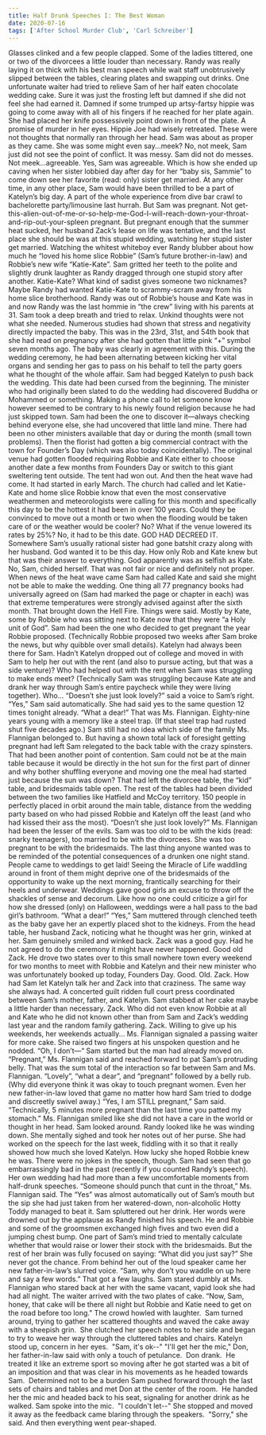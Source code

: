 ```yaml
---
title: Half Drunk Speeches I: The Best Woman
date: 2020-07-16
tags: ['After School Murder Club', 'Carl Schreiber']
---
```


Glasses clinked and a few people clapped. Some of the ladies tittered, one or two of the divorcees a little louder than necessary. Randy was really laying it on thick with his best man speech while wait staff unobtrusively slipped between the tables, clearing plates and swapping out drinks. One unfortunate waiter had tried to relieve Sam of her half eaten chocolate wedding cake. Sure it was just the frosting left but damned if she did not feel she had earned it. Damned if some trumped up artsy-fartsy hippie was going to come away with all of his fingers if he reached for her plate again. She had placed her knife possessively point down in front of the plate. A promise of murder in her eyes. Hippie Joe had wisely retreated. These were not thoughts that normally ran through her head. Sam was about as proper as they came. She was some might even say...meek? No, not meek, Sam just did not see the point of conflict. It was messy. Sam did not do messes. Not meek...agreeable. Yes, Sam was agreeable. Which is how she ended up caving when her sister lobbied day after day for her “baby sis, Sammie” to come down see her favorite (read: only) sister get married. At any other time, in any other place, Sam would have been thrilled to be a part of Katelyn’s big day. A part of the whole experience from dive bar crawl to bachelorette party/limousine last hurrah. But Sam was pregnant. Not get-this-alien-out-of-me-or-so-help-me-God-I-will-reach-down-your-throat-and-rip-out-your-spleen pregnant. But pregnant enough that the summer heat sucked, her husband Zack’s lease on life was tentative, and the last place she should be was at this stupid wedding, watching her stupid sister get married. Watching the whitest whiteboy ever Randy blubber about how much he “loved his home slice Robbie” (Sam’s future brother-in-law) and Robbie’s new wife “Katie-Kate”. Sam gritted her teeth to the polite and slightly drunk laughter as Randy dragged through one stupid story after another. Katie-Kate? What kind of sadist gives someone two nicknames? Maybe Randy had wanted Katie-Kate to scrammy-scram away from his home slice brotherhood. Randy was out of Robbie’s house and Kate was in and now Randy was the last hommie in “the crew” living with his parents at 31. Sam took a deep breath and tried to relax. Unkind thoughts were not what she needed. Numerous studies had shown that stress and negativity directly impacted the baby. This was in the 23rd, 31st, and 54th book that she had read on pregnancy after she had gotten that little pink “+” symbol seven months ago. The baby was clearly in agreement with this. During the wedding ceremony, he had been alternating between kicking her vital organs and sending her gas to pass on his behalf to tell the party goers what he thought of the whole affair. Sam had begged Katelyn to push back the wedding. This date had been cursed from the beginning. The minister who had originally been slated to do the wedding had discovered Buddha or Mohammed or something. Making a phone call to let someone know however seemed to be contrary to his newly found religion because he had just skipped town. Sam had been the one to discover it—always checking behind everyone else, she had uncovered that little land mine. There had been no other ministers available that day or during the month (small town problems).  Then the florist had gotten a big commercial contract with the town for Founder’s Day (which was also today coincidentally). The original venue had gotten flooded requiring Robbie and Kate either to choose another date a few months from Founders Day or switch to this giant sweltering tent outside. The tent had won out.  And then the heat wave had come. It had started in early March. The church had called and let Katie-Kate and home slice Robbie know that even the most conservative weathermen and meteorologists were calling for this month and specifically this day to be the hottest it had been in over 100 years. Could they be convinced to move out a month or two when the flooding would be taken care of or the weather would be cooler? No? What if the venue lowered its rates by 25%? No, it had to be this date. GOD HAD DECREED IT. Somewhere Sam’s usually rational sister had gone batshit crazy along with her husband. God wanted it to be this day. How only Rob and Kate knew but that was their answer to everything. God apparently was as selfish as Kate. No, Sam, chided herself. That was not fair or nice and definitely not proper. When news of the heat wave came Sam had called Kate and said she might not be able to make the wedding. One thing all 77 pregnancy books had universally agreed on (Sam had marked the page or chapter in each) was that extreme temperatures were strongly advised against after the sixth month. That brought down the Hell Fire. Things were said. Mostly by Kate, some by Robbie who was sitting next to Kate now that they were “a Holy unit of God”. Sam had been the one who decided to get pregnant the year Robbie proposed. (Technically Robbie proposed two weeks after Sam broke the news, but why quibble over small details). Katelyn had always been there for Sam. Hadn’t Katelyn dropped out of college and moved in with Sam to help her out with the rent (and also to pursue acting, but that was a side venture)? Who had helped out with the rent when Sam was struggling to make ends meet? (Technically Sam was struggling because Kate ate and drank her way through Sam’s entire paycheck while they were living together). Who... “Doesn’t she just look lovely?” said a voice to Sam’s right. “Yes,” Sam said automatically.  She had said yes to the same question 12 times tonight already. “What a dear!” That was Ms. Flannigan. Eighty-nine years young with a memory like a steel trap. (If that steel trap had rusted shut five decades ago.) Sam still had no idea which side of the family Ms. Flannigan belonged to. But having a shown total lack of foresight getting pregnant had left Sam relegated to the back table with the crazy spinsters. That had been another point of contention. Sam could not be at the main table because it would be directly in the hot sun for the first part of dinner and why bother shuffling everyone and moving one the meal had started just because the sun was down? That had left the divorcee table, the “kid” table, and bridesmaids table open. The rest of the tables had been divided between the two families like Hatfield and McCoy territory. 150 people in perfectly placed in orbit around the main table, distance from the wedding party based on who had pissed Robbie and Katelyn off the least (and who had kissed their ass the most). “Doesn’t she just look lovely?” Ms. Flannigan had been the lesser of the evils. Sam was too old to be with the kids (read: snarky teenagers), too married to be with the divorcees. She was too pregnant to be with the bridesmaids. The last thing anyone wanted was to be reminded of the potential consequences of a drunken one night stand. People came to weddings to get laid! Seeing the Miracle of Life waddling around in front of them might deprive one of the bridesmaids of the opportunity to wake up the next morning, frantically searching for their heels and underwear.  Weddings gave good girls an excuse to throw off the shackles of sense and decorum.  Like how no one could criticize a girl for how she dressed (only) on Halloween, weddings were a hall pass to the bad girl’s bathroom. “What a dear!” “Yes,” Sam muttered through clenched teeth as the baby gave her an expertly placed shot to the kidneys. From the head table, her husband Zack, noticing what he thought was her grin, winked at her. Sam genuinely smiled and winked back. Zack was a good guy. Had he not agreed to do the ceremony it might have never happened. Good old Zack. He drove two states over to this small nowhere town every weekend for two months to meet with Robbie and Katelyn and their new minister who was unfortunately booked up today, Founders Day. Good. Old. Zack. How had Sam let Katelyn talk her and Zack into that craziness.  The same way she always had.  A concerted guilt ridden full court press coordinated between Sam’s mother, father, and Katelyn. Sam stabbed at her cake maybe a little harder than necessary. Zack. Who did not even know Robbie at all and Kate who he did not known other than from Sam and Zack’s wedding last year and the random family gathering.  Zack.  Willing to give up his weekends, her weekends actually... Ms. Flannigan signaled a passing waiter for more cake. She raised two fingers at his unspoken question and he nodded. “Oh, I don’t—“ Sam started but the man had already moved on. “Pregnant,” Ms. Flannigan said and reached forward to pat Sam’s protruding belly. That was the sum total of the interaction so far between Sam and Ms. Flannigan. “Lovely”, “what a dear”, and “pregnant” followed by a belly rub. (Why did everyone think it was okay to touch pregnant women. Even her new father-in-law loved that game no matter how hard Sam tried to dodge and discreetly swivel away.) “Yes, I am STILL pregnant,” Sam said. “Technically, 5 minutes more pregnant than the last time you patted my stomach.” Ms. Flannigan smiled like she did not have a care in the world or thought in her head. Sam looked around. Randy looked like he was winding down. She mentally sighed and took her notes out of her purse. She had worked on the speech for the last week, fiddling with it so that it really showed how much she loved Katelyn. How lucky she hoped Robbie knew he was. There were no jokes in the speech, though. Sam had seen that go embarrassingly bad in the past (recently if you counted Randy’s speech). Her own wedding had had more than a few uncomfortable moments from half-drunk speeches. “Someone should punch that cunt in the throat,” Ms. Flannigan said. The “Yes” was almost automatically out of Sam’s mouth but the sip she had just taken from her watered-down, non-alcoholic Hotty Toddy managed to beat it. Sam spluttered out her drink.  Her words were drowned out by the applause as Randy finished his speech. He and Robbie and some of the groomsmen exchanged high fives and two even did a jumping chest bump. One part of Sam’s mind tried to mentally calculate whether that would raise or lower their stock with the bridesmaids. But the rest of her brain was fully focused on saying: “What did you just say?” She never got the chance. From behind her out of the loud speaker came her new father-in-law’s slurred voice. “Sam, why don’t you waddle on up here and say a few words.” That got a few laughs. Sam stared dumbly at Ms. Flannigan who stared back at her with the same vacant, vapid look she had had all night. The waiter arrived with the two plates of cake. “Now, Sam, honey, that cake will be there all night but Robbie and Katie need to get on the road before too long." The crowd howled with laughter.  Sam turned around, trying to gather her scattered thoughts and waved the cake away with a sheepish grin.  She clutched her speech notes to her side and began to try to weave her way through the cluttered tables and chairs. Katelyn stood up, concern in her eyes.  "Sam, it's ok--" "I'll get her the mic," Don, her father-in-law said with only a touch of petulance.  Don drank.  He treated it like an extreme sport so moving after he got started was a bit of an imposition and that was clear in his movements as he headed towards Sam.  Determined not to be a burden Sam pushed forward through the last sets of chairs and tables and met Don at the center of the room.  He handed her the mic and headed back to his seat, signaling for another drink as he walked. Sam spoke into the mic.  "I couldn't let--" She stopped and moved it away as the feedback came blaring through the speakers.  "Sorry," she said. And then everything went pear-shaped.
